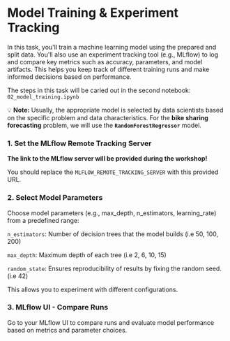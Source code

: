 # Model Training & Experiment Tracking
In this task, you'll train a machine learning model using the prepared and split data. You'll also use an experiment tracking tool (e.g., MLflow) to log and compare key metrics such as accuracy, parameters, and model artifacts. This helps you keep track of different training runs and make informed decisions based on performance.

The steps in this task will be caried out in the second notebook: `02_model_training.ipynb`

💡 **Note:** Usually, the appropriate model is selected by data scientists based on the specific problem and data characteristics.  For the **bike sharing forecasting** problem, we will use the **`RandomForestRegressor`** model.

### 1. Set the MLflow Remote Tracking Server
**The link to the MLflow server will be provided during the workshop!**

You should replace the `MLFLOW_REMOTE_TRACKING_SERVER` with this provided URL.

### 2. Select Model Parameters
Choose model parameters (e.g., max_depth, n_estimators, learning_rate) from a predefined range:

``n_estimators``:  Number of decision trees that the model builds (i.e 50, 100, 200)

``max_depth``: Maximum depth of each tree (i.e 2, 6, 10, 15)

``random_state``: Ensures reproducibility of results by fixing the random seed. (i.e 42)

This allows you to experiment with different configurations.

### 3. MLflow UI - Compare Runs
Go to your MLflow UI to compare runs and evaluate model performance based on metrics and parameter choices.
